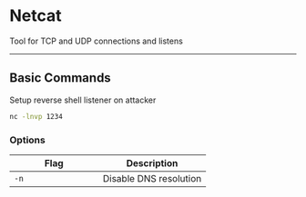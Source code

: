 # Netcat
Tool for TCP and UDP connections and listens

---
## Basic Commands
Setup reverse shell listener on attacker
```bash
nc -lnvp 1234
```

### Options

| <div style="width:140px">**Flag**</div> | **Description**        |
| --------------------------------------- | ---------------------- |
| `-n`                                    | Disable DNS resolution |
